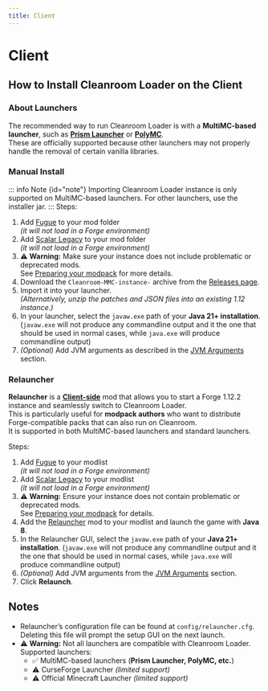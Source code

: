 ```yaml
---
title: Client
---
```


# Client

## How to Install Cleanroom Loader on the Client

### About Launchers

The recommended way to run Cleanroom Loader is with a **MultiMC-based launcher**, such as **[Prism Launcher](https://prismlauncher.org/download/windows/)** or **[PolyMC](https://polymc.org/download/)**.  
These are officially supported because other launchers may not properly handle the removal of certain vanilla libraries.

### Manual Install

::: info Note {id="note"}
Importing Cleanroom Loader instance is only supported on MultiMC-based launchers. For other launchers, use the installer jar.
:::
Steps:
1. Add [Fugue](https://www.curseforge.com/minecraft/mc-mods/fugue) to your mod folder  
   *(it will not load in a Forge environment)*
2. Add [Scalar Legacy](https://www.curseforge.com/minecraft/mc-mods/scalar-legacy) to your mod folder  
   *(it will not load in a Forge environment)*
3. ⚠️ **Warning:** Make sure your instance does not include problematic or deprecated mods.  
   See [Preparing your modpack](/wiki/End-user-Guide/preparing-your-modpack) for more details.
4. Download the `Cleanroom-MMC-instance-` archive from the [Releases page](https://github.com/CleanroomMC/Cleanroom/releases).
5. Import it into your launcher.  
   *(Alternatively, unzip the patches and JSON files into an existing 1.12 instance.)*
6. In your launcher, select the `javaw.exe` path of your **Java 21+ installation**. (`javaw.exe` will not produce any commandline output and it the one that should be used in normal cases, while `java.exe` will produce  commandline output)
7. *(Optional)* Add JVM arguments as described in the [JVM Arguments](/wiki/End-user-Guide/args) section.

### Relauncher

**Relauncher** is a <ins>**Client-side**</ins> mod that allows you to start a Forge 1.12.2 instance and seamlessly switch to Cleanroom Loader.  
This is particularly useful for **modpack authors** who want to distribute Forge-compatible packs that can also run on Cleanroom.  
It is supported in both MultiMC-based launchers and standard launchers.

Steps:
1. Add [Fugue](https://www.curseforge.com/minecraft/mc-mods/fugue) to your modlist  
   *(it will not load in a Forge environment)*
2. Add [Scalar Legacy](https://www.curseforge.com/minecraft/mc-mods/scalar-legacy) to your modlist  
   *(it will not load in a Forge environment)*
3. ⚠️ **Warning:** Ensure your instance does not contain problematic or deprecated mods.  
   See [Preparing your modpack](/wiki/End-user-Guide/preparing-your-modpack) for details.
4. Add the [Relauncher](https://www.curseforge.com/minecraft/mc-mods/cleanroom-relauncher) mod to your modlist and launch the game with **Java 8**.
5. In the Relauncher GUI, select the `javaw.exe` path of your **Java 21+ installation**. (`javaw.exe` will not produce any commandline output and it the one that should be used in normal cases, while `java.exe` will produce  commandline output)
6. *(Optional)* Add JVM arguments from the [JVM Arguments](/wiki/End-user-Guide/args) section.
7. Click **Relaunch**.

## Notes

- Relauncher’s configuration file can be found at `config/relauncher.cfg`. <br/> Deleting this file will prompt the setup GUI on the next launch.
- ⚠️ **Warning:** Not all launchers are compatible with Cleanroom Loader. <br/> Supported launchers:
    - ✅ MultiMC-based launchers (**Prism Launcher, PolyMC, etc.**)
    - ⚠️ CurseForge Launcher *(limited support)*
    - ⚠️ Official Minecraft Launcher *(limited support)*
